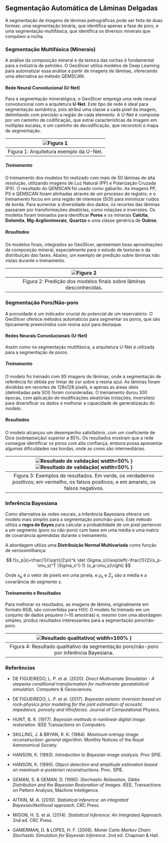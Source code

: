 ## Segmentação Automática de Lâminas Delgadas

A segmentação de imagens de lâminas petrográficas pode ser feita de duas formas: uma segmentação binária, que identifica apenas a fase de poro, e uma segmentação multifásica, que identifica os diversos minerais que compõem a rocha.

### Segmentação Multifásica (Minerais)

A análise da composição mineral e da textura das rochas é fundamental para a indústria de petróleo. O GeoSlicer utiliza modelos de Deep Learning para automatizar essa análise a partir de imagens de lâminas, oferecendo uma alternativa ao método QEMSCAN.

#### Rede Neural Convolucional (U-Net)

Para a segmentação mineralógica, o GeoSlicer emprega uma rede neural convolucional com a arquitetura **U-Net**. Este tipo de rede é ideal para segmentação semântica, pois atribui uma classe a cada pixel da imagem, delimitando com precisão a região de cada elemento. A U-Net é composta por um caminho de codificação, que extrai características da imagem em múltiplas escalas, e um caminho de decodificação, que reconstrói o mapa de segmentação.

| ![Figura 1](../assets/images/ThinSectionSegmenter1.png) |
|:-----------------------------------------------:|
| Figura 1: Arquitetura exemplo da U-Net. |

##### Treinamento

O treinamento dos modelos foi realizado com mais de 50 lâminas de alta resolução, utilizando imagens de Luz Natural (PP) e Polarização Cruzada (PX). O resultado do QEMSCAN foi usado como gabarito. As imagens PP, PX e QEMSCAN foram alinhadas através de um processo de registro, e o treinamento focou em uma região de interesse (SOI) para minimizar ruídos de borda. Para aumentar a diversidade dos dados, os recortes das lâminas passaram por transformações aleatórias, como rotações e inversões. Os modelos foram treinados para identificar **Poros** e os minerais **Calcita**, **Dolomita**, **Mg-Argilominerais**, **Quartzo** e uma classe genérica de **Outros**.

##### Resultados

Os modelos finais, integrados ao GeoSlicer, apresentam boas aproximações da composição mineral, especialmente para o estudo de texturas e da distribuição das fases. Abaixo, um exemplo de predição sobre lâminas não vistas durante o treinamento.

| ![Figura 2](../assets/images/ThinSectionSegmenter19.png) |
|:-----------------------------------------------:|
| Figura 2: Predição dos modelos finais sobre lâminas desconhecidas. |

### Segmentação Poro/Não-poro

A porosidade é um indicador crucial do potencial de um reservatório. O GeoSlicer oferece métodos automáticos para segmentar os poros, que são tipicamente preenchidos com resina azul para destaque.

#### Redes Neurais Convolucionais (U-Net)

Assim como na segmentação multifásica, a arquitetura U-Net é utilizada para a segmentação de poros.

##### Treinamento

O modelo foi treinado com 85 imagens de lâminas, onde a segmentação de referência foi obtida por limiar de cor sobre a resina azul. As lâminas foram divididas em recortes de 128x128 pixels, e apenas as áreas úteis (delimitadas pela SOI) foram consideradas. O treinamento durou 300 épocas, com aplicação de modificações aleatórias (rotações, inversões) para diversificar os dados e melhorar a capacidade de generalização do modelo.

##### Resultados

O modelo alcançou um desempenho satisfatório, com um coeficiente de Dice (sobreposição) superior a 85%. Os resultados mostram que a rede consegue identificar os poros com alta confiança, embora possa apresentar algumas dificuldades nas bordas, onde as cores são intermediárias.

| ![Resultado de validação](../assets/images/ThinSectionSegmenter28.png){ width=50% }![Resultado de validação](../assets/images/ThinSectionSegmenter29.png){ width=50% } |
|:-----------------------------------------------:|
| Figura 3: Exemplos de resultados. Em verde, os verdadeiros positivos; em vermelho, os falsos positivos; e em amarelo, os falsos negativos. |

### Inferência Bayesiana

Como alternativa às redes neurais, a Inferência Bayesiana oferece um modelo mais simples para a segmentação poro/não-poro. Este método utiliza a **regra de Bayes** para calcular a probabilidade de um pixel pertencer a um segmento (poro ou não-poro) com base em uma média e uma matriz de covariância aprendidas durante o treinamento.

A abordagem utiliza uma **Distribuição Normal Multivariada** como função de verossimilhança:

$$ f(x_p|s)=\frac{1}{\sqrt{(2\pi)^k \det \Sigma_s}}\exp\left(-\frac{1}{2}(x_p-\mu_s)^T \Sigma_s^{-1} (x_p-\mu_s)\right) $$ 

Onde $x_p$ é o vetor de pixels em uma janela, e $\mu_s$ e $\Sigma_s$ são a média e a covariância do segmento $s$.

#### Treinamento e Resultados

Para melhorar os resultados, as imagens de lâmina, originalmente em formato RGB, são convertidas para HSV. O modelo foi treinado em um conjunto de dados pequeno (~10 amostras) e, mesmo com uma abordagem simples, produz resultados interessantes para a segmentação poro/não-poro.

| ![Resultado qualitativo](../assets/images/ThinSectionSegmenter34.png){ width=100% } |
|:-----------------------------------------------:|
| Figura 4: Resultado qualitativo da segmentação poro/não-poro por inferência Bayesiana. |

### Referências

*   DE FIGUEIREDO, L. P. et al. (2020). *Direct Multivariate Simulation - A stepwise conditional transformation for multivariate geostatistical simulation*. Computers & Geosciences.

*   DE FIGUEIREDO, L. P. et al. (2017). *Bayesian seismic inversion based on rock-physics prior modeling for the joint estimation of acoustic impedance, porosity and lithofacies*. Journal of Computational Physics.

*   HUNT, B. R. (1977). *Bayesian methods in nonlinear digital image restoration*. IEEE Transactions on Computers.

*   SKILLING, J. & BRYAN, R. K. (1984). *Maximum entropy image reconstruction: general algorithm*. Monthly Notices of the Royal Astronomical Society.

*   HANSON, K. (1993). *Introduction to Bayesian image analysis*. Proc SPIE.

*   HANSON, K. (1990). *Object detection and amplitude estimation based on maximum a-posteriori reconstructions*. Proc. SPIE.

*   GEMAN, S. & GEMAN, D. (1990). *Stochastic Relaxation, Gibbs Distribution and the Bayesian Restoration of Images*. IEEE, Transactions on Pattern Analysis; Machine Intelligence.

*   AITKIN, M. A. (2010). *Statistical inference: an integrated Bayesian/likelihood approach*. CRC Press.

*   MIGON, H. S. et al. (2014). *Statistical Inference: An Integrated Approach*. 2nd ed. CRC Press.

*   GAMERMAN, D. & LOPES, H. F. (2006). *Monte Carlo Markov Chain: Stochastic Simulation for Bayesian Inference*. 2nd ed. Chapman & Hall.
